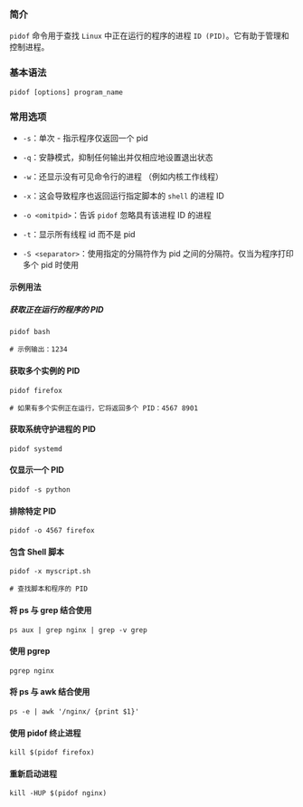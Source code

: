 ### 简介

`pidof` 命令用于查找 `Linux` 中正在运行的程序的进程 `ID (PID)`。它有助于管理和控制进程。

### 基本语法

```shell
pidof [options] program_name
```

### 常用选项

* `-s`：单次 - 指示程序仅返回一个 pid

* `-q`：安静模式，抑制任何输出并仅相应地设置退出状态

* `-w`：还显示没有可见命令行的进程 （例如内核工作线程）

* `-x`：这会导致程序也返回运行指定脚本的 `shell` 的进程 ID

* `-o <omitpid>`：告诉 `pidof` 忽略具有该进程 ID 的进程

* `-t`：显示所有线程 id 而不是 pid

* `-S <separator>`：使用指定的分隔符作为 pid 之间的分隔符。仅当为程序打印多个 pid 时使用

#### 示例用法

##### 获取正在运行的程序的 PID

```shell
pidof bash

# 示例输出：1234
```

#### 获取多个实例的 PID

```shell
pidof firefox

# 如果有多个实例正在运行，它将返回多个 PID：4567 8901
```

#### 获取系统守护进程的 PID

```shell
pidof systemd
```

#### 仅显示一个 PID

```shell
pidof -s python
```

#### 排除特定 PID

```shell
pidof -o 4567 firefox
```

#### 包含 Shell 脚本

```shell
pidof -x myscript.sh

# 查找脚本和程序的 PID
```

#### 将 ps 与 grep 结合使用

```shell
ps aux | grep nginx | grep -v grep
```

#### 使用 pgrep

```shell
pgrep nginx
```

#### 将 ps 与 awk 结合使用

```shell
ps -e | awk '/nginx/ {print $1}'
```

#### 使用 pidof 终止进程

```shell
kill $(pidof firefox)
```

#### 重新启动进程

```shell
kill -HUP $(pidof nginx)
```